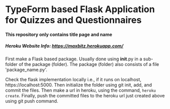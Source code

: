 # TypeForm based Flask Application for Quizzes and Questionnaires
####  This repository only contains title page and name

##### Heroku Website Info: https://maxbitz.herokuapp.com/

First make a Flask based package. Usually done using __init__.py in a sub-folder of the package (folder). The package (folder) also consists of a file 'package_name.py'.

Check the flask implementation locally i.e., if it runs on localhost, https://localhost:5000. Then initialize the folder using git init, add, and commit the files. Then make a url in heroku, using the command, `heroku create`. Finally, push the committed files to the heroku url just created above using git push command.







